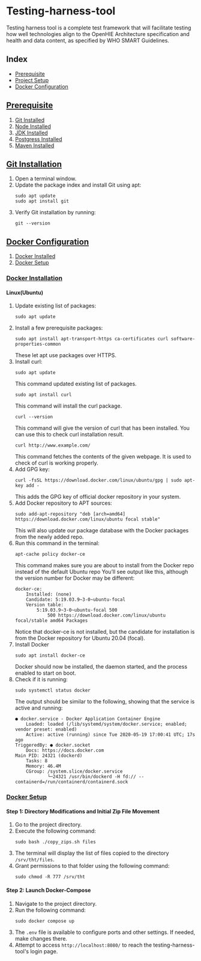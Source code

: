 # Testing-harness-tool
Testing harness tool is a complete test framework that will facilitate testing how well technologies align to the OpenHIE Architecture specification and health and data content, as specified by WHO SMART Guidelines.

## Index
- [Prerequisite](#prerequisite)
- [Project Setup](#project-setup)
- [Docker Configuration](#docker-configuration)

## [Prerequisite](#prerequisites)
1. [Git Installed](#git-installation)
2. [Node Installed](#node-installation)
3. [JDK Installed](#jdk-installation)
4. [Postgress Installed](#postgress-installation)
5. [Maven Installed](#maven-installation)

## [Git Installation](#git-installation)

1. Open a terminal window.
2. Update the package index and install Git using apt:
    ```
    sudo apt update
    sudo apt install git
    ```
3. Verify Git installation by running:
    ```
    git --version
    ```

## [Docker Configuration](#docker-configuration)
1. [Docker Installed](#docker-installation)
2. [Docker Setup](#docker-setup)

### [Docker Installation](#docker-installation)
#### Linux(Ubuntu)
1. Update existing list of packages:
    ```
    sudo apt update
    ```
2. Install a few prerequisite packages:
    ```
    sudo apt install apt-transport-https ca-certificates curl software-properties-common
    ```
    These let apt use packages over HTTPS.
3. Install curl:
    ```
    sudo apt update
    ```
    This command updated existing list of packages.
    ```
    sudo apt install curl
    ```
    This command will install the curl package.
    ```
    curl --version
    ```
    This command will give the version of curl that has been installed. You can use this to check curl installation result.
    ```
    curl http://www.example.com/
    ```
    This command fetches the contents of the given webpage. It is used to check of curl is working properly.
4. Add GPG key: 
    ```
    curl -fsSL https://download.docker.com/linux/ubuntu/gpg | sudo apt-key add -
    ```
    This adds the GPG key of official docker repository in your system.
5. Add Docker repository to APT sources:
    ```
    sudo add-apt-repository "deb [arch=amd64] https://download.docker.com/linux/ubuntu focal stable"
    ```
    This will also update our package database with the Docker packages from the newly added repo.
6. Run this command in the terminal:
    ```
    apt-cache policy docker-ce
    ```
    This command makes sure you are about to install from the Docker repo instead of the default Ubuntu repo
    You’ll see output like this, although the version number for Docker may be different:
    ```
    docker-ce:
        Installed: (none)
        Candidate: 5:19.03.9~3-0~ubuntu-focal
        Version table:
            5:19.03.9~3-0~ubuntu-focal 500
                500 https://download.docker.com/linux/ubuntu focal/stable amd64 Packages
    ```
    Notice that docker-ce is not installed, but the candidate for installation is from the Docker repository for Ubuntu 20.04 (focal).
7. Install Docker
    ```
    sudo apt install docker-ce
    ```
    Docker should now be installed, the daemon started, and the process enabled to start on boot.
8. Check if it is running:
    ```
    sudo systemctl status docker
    ```
    The output should be similar to the following, showing that the service is active and running:
    ```
    ● docker.service - Docker Application Container Engine
        Loaded: loaded (/lib/systemd/system/docker.service; enabled; vendor preset: enabled)
        Active: active (running) since Tue 2020-05-19 17:00:41 UTC; 17s ago
    TriggeredBy: ● docker.socket
        Docs: https://docs.docker.com
    Main PID: 24321 (dockerd)
        Tasks: 8
        Memory: 46.4M
        CGroup: /system.slice/docker.service
                └─24321 /usr/bin/dockerd -H fd:// --containerd=/run/containerd/containerd.sock
    ```
### [Docker Setup](#docker-setup)

#### Step 1: Directory Modifications and Initial Zip File Movement
1. Go to the project directory.
2. Execute the following command:
    ```
    sudo bash ./copy_zips.sh files
    ```
3. The terminal will display the list of files copied to the directory `/srv/tht/files`.
4. Grant permissions to that folder using the following command:
    ```
    sudo chmod -R 777 /srv/tht
    ```

#### Step 2: Launch Docker-Compose
1. Navigate to the project directory.
2. Run the following command:
    ```
    sudo docker compose up
    ```
3. The `.env` file is available to configure ports and other settings. If needed, make changes there.
4. Attempt to access `http://localhost:8080/` to reach the testing-harness-tool's login page.